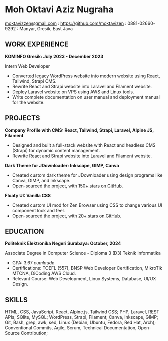 # Moh Oktavi Aziz Nugraha

<moktavizzen@gmail.com> : <https://github.com/moktavizen> : 0881-02660-9292 : Manyar, Gresik, East Java

## WORK EXPERIENCE

**KOMINFO Gresik: July 2023 - December 2023**

Intern Web Developer

- Converted legacy WordPress website into modern website using React, Tailwind, Strapi CMS.
- Rewrite React and Strapi website into Laravel and Filament website.
- Deploy Laravel website on VPS using AWS and Linux tools.
- Write complete documentation on user manual and deployment manual for the website.

## PROJECTS

**Company Profile with CMS: React, Tailwind, Strapi, Laravel, Alpine JS, Filament**

- Designed and built a full-stack website with React and headless CMS (Strapi) for dynamic content management.
- Rewrite React and Strapi website into Laravel and Filament website.

**Dark Theme for JDownloader: Inkscape, GIMP, Canva**

- Created custom dark theme for JDownloader using design programs like Canva, GIMP, and Inkscape.
- Open-sourced the project, with [150+ stars on GitHub](https://github.com/moktavizen/material-darker-jdownloader).

**Floaty UI: Vanilla CSS**

- Created custom UI mod for Zen Browser using CSS to change various UI component look and feel.
- Open-sourced the project, with [20+ stars on GitHub](https://github.com/moktavizen/floaty-ui).

## EDUCATION

**Politeknik Elektronika Negeri Surabaya: October, 2024**

Associate Degree in Computer Science - Diploma 3 (D3) Teknik Informatika

- GPA: 3.67 *cumlaude*
- Certifications: TOEFL (557), BNSP Web Developer Certification, MikroTik MTCNA, DiCoding AWS Cloud.
- Relevant Course: Web Development, Linux Systems, Database, UI/UX Design.

## SKILLS

HTML, CSS, JavaScript, React, Alpine.js, Tailwind CSS; PHP, Laravel, REST APIs; SQlite, MySQL; WordPress, Strapi, Filament; Canva, Inkscape, GIMP; Git, Bash, grep, awk, sed, Linux (Debian, Ubuntu, Fedora, Red Hat, Arch); Conventional Commits, Agile, Scrum, Technical Documentation, Open-Source Contribution;
